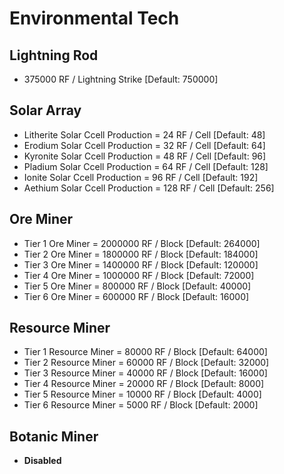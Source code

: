 # Environmental Tech

## Lightning Rod

- 375000 RF / Lightning Strike [Default: 750000]

## Solar Array

- Litherite Solar Ccell Production = 24 RF / Cell [Default: 48]
- Erodium Solar Ccell Production = 32 RF / Cell [Default: 64]
- Kyronite Solar Ccell Production = 48 RF / Cell [Default: 96]
- Pladium Solar Ccell Production = 64 RF / Cell [Default: 128]
- Ionite Solar Ccell Production = 96 RF / Cell [Default: 192]
- Aethium Solar Ccell Production = 128 RF / Cell [Default: 256]

## Ore Miner

- Tier 1 Ore Miner = 2000000 RF / Block [Default: 264000]
- Tier 2 Ore Miner = 1800000 RF / Block [Default: 184000]
- Tier 3 Ore Miner = 1400000 RF / Block [Default: 120000]
- Tier 4 Ore Miner = 1000000 RF / Block [Default: 72000]
- Tier 5 Ore Miner = 800000 RF / Block [Default: 40000]
- Tier 6 Ore Miner = 600000 RF / Block [Default: 16000]

## Resource Miner

- Tier 1 Resource Miner = 80000 RF / Block [Default: 64000]
- Tier 2 Resource Miner = 60000 RF / Block [Default: 32000]
- Tier 3 Resource Miner = 40000 RF / Block [Default: 16000]
- Tier 4 Resource Miner = 20000 RF / Block [Default: 8000]
- Tier 5 Resource Miner = 10000 RF / Block [Default: 4000]
- Tier 6 Resource Miner = 5000 RF / Block [Default: 2000]

## Botanic Miner

- **Disabled**
